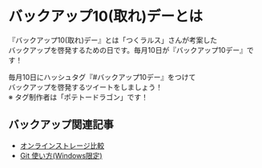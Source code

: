 # バックアップ10(取れ)デーとは

『バックアップ10(取れ)デー』とは「つくラルス」さんが考案した  
バックアップを啓発するための日です。毎月10日が『バックアップ10デー』です！

毎月10日にハッシュタグ『#バックアップ10デー』をつけて  
バックアップを啓発するツイートをしましょう！  
※ タグ制作者は「ポテトードラゴン」です！

## バックアップ関連記事

* [オンラインストレージ比較](Backup10Days/OnlineStorage.md)
* [Git 使い方(Windows限定) ](Backup10Days/GitforWindows.md)
